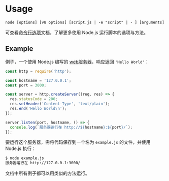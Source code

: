 # Usage

<!--introduced_in=v0.10.0-->
<!--type=misc-->

`node [options] [v8 options] [script.js | -e "script" | - ] [arguments]`

可查看[命令行选项]文档，了解更多使用 Node.js 运行脚本的选项与方法。


## Example

例子，一个使用 Node.js 编写的 [web服务器]，响应返回 `'Hello World'`：

```js
const http = require('http');

const hostname = '127.0.0.1';
const port = 3000;

const server = http.createServer((req, res) => {
  res.statusCode = 200;
  res.setHeader('Content-Type', 'text/plain');
  res.end('Hello World\n');
});

server.listen(port, hostname, () => {
  console.log(`服务器运行在 http://${hostname}:${port}/`);
});
```

要运行这个服务器，需将代码保存到一个名为 `example.js` 的文件，并使用 Node.js 执行：

```txt
$ node example.js
服务器运行在 http://127.0.0.1:3000/
```

文档中所有例子都可以用类似的方法运行。

[Command Line Options]: cli.html#cli_command_line_options
[web server]: http.html

[命令行选项]: cli.html#cli_command_line_options
[web服务器]: http.html

